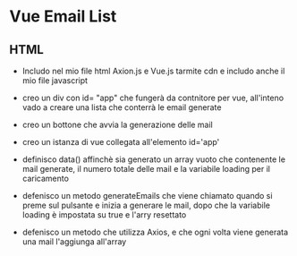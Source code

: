 # Vue Email List

## HTML

- Includo nel mio file html Axion.js e Vue.js tarmite cdn e     includo anche il mio file javascript

- creo un div con id= "app" che fungerà da contnitore per vue, all'inteno vado a creare una lista che conterrà le email generate

- creo un bottone che avvia la generazione delle mail

- creo un istanza di vue collegata all'elemento id='app'

-  definisco data() affinchè sia generato un array vuoto che contenente le mail generate, il numero totale delle mail e la variabile loading per il caricamento

- defenisco un metodo generateEmails che viene chiamato quando si preme sul pulsante e inizia a generare le mail, dopo che la variabile loading è impostata su true  e l'arry resettato

- defenisco un metodo che utilizza Axios, e che ogni volta viene generata una mail l'aggiunga all'array